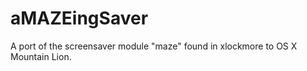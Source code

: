 aMAZEingSaver
=============

A port of the screensaver module "maze" found in xlockmore to OS X Mountain Lion.